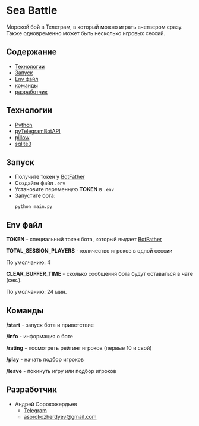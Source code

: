 # Sea Battle

Морской бой в Телеграм, в который можно играть вчетвером сразу. Также одновременно может быть несколько игровых сессий.

## Содержание

- [Технологии](#технологии)
- [Запуск](#запуск)
- [Env файл](#env-файл)
- [команды](#команды)
- [разработчик](#разработчик)

## Технологии

- [Python](https://www.python.org/)
- [pyTelegramBotAPI](https://pypi.org/project/pyTelegramBotAPI/)
- [pillow](https://pypi.org/project/pillow/)
- [sqlite3](https://www.sqlite.org/)

## Запуск

- Получите токен у [BotFather](https://t.me/BotFather)
- Создайте файл `.env`
- Установите переменную **TOKEN** в `.env`
- Запустите бота:
  ```
  python main.py
  ```

## Env файл

**TOKEN** - специальный токен бота, который выдает [BotFather](https://t.me/BotFather)

**TOTAL_SESSION_PLAYERS** - количество игроков в одной сессии

По умолчанию: 4

**CLEAR_BUFFER_TIME** - сколько сообщения бота будут оставаться в чате (сек.).

По умолчанию: 24 мин.

## Команды

**/start** - запуск бота и приветствие

**/info** - информация о боте

**/rating** - посмотреть рейтинг игроков (первые 10 и свой)

**/play** - начать подбор игроков

**/leave** - покинуть игру или подбор игроков

## Разработчик

- Андрей Сорокожердьев
  - [Telegram](https://t.me/MrStrangerTi)
  - asorokozherdyev@gmail.com